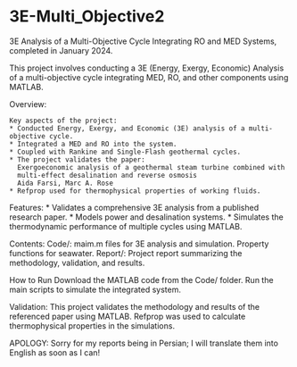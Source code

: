 # 3E-Multi_Objective2
3E Analysis of a Multi-Objective Cycle Integrating RO and MED Systems, completed in January 2024.

This project involves conducting a 3E (Energy, Exergy, Economic) Analysis of a multi-objective cycle integrating MED, RO, and other components using MATLAB.

Overview:

    Key aspects of the project:
    * Conducted Energy, Exergy, and Economic (3E) analysis of a multi-objective cycle.
    * Integrated a MED and RO into the system.
    * Coupled with Rankine and Single-Flash geothermal cycles.
    * The project validates the paper:
      Exergoeconomic analysis of a geothermal steam turbine combined with
      multi-effect desalination and reverse osmosis
      Aida Farsi, Marc A. Rose
    * Refprop used for thermophysical properties of working fluids.
    
Features:
    * Validates a comprehensive 3E analysis from a published research paper.
    * Models power and desalination systems.
    * Simulates the thermodynamic performance of multiple cycles using MATLAB.

Contents:
Code/: maim.m files for 3E analysis and simulation.
       Property functions for seawater.
Report/: Project report summarizing the methodology, validation, and results.

How to Run
Download the MATLAB code from the Code/ folder.
Run the main scripts to simulate the integrated system.

Validation:
This project validates the methodology and results of the referenced paper using MATLAB.
Refprop was used to calculate thermophysical properties in the simulations.

APOLOGY:
Sorry for my reports being in Persian; I will translate them into English as soon as I can!
